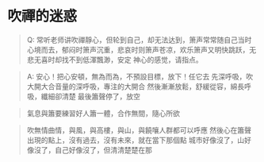 # 吹禪的迷惑

> Q:  常听老师讲吹禪靜心，但轮到自己，却无法达到，箫声常常随自己当时心境而去，郁闷时箫声沉重，悲哀时则箫声苍凉，欢乐箫声又明快跳跃，无悲无喜时却找不到低渾飄渺，安定 神心的感觉，请指点。

> A: 安心！把心安頓，無為而為，不預設目標，放下！任它去
先深呼吸，吹大開大合音量的深呼吸，專注的大開合
然後漸漸放鬆，舒緩從容，綿長呼吸，纖細卻清楚
最後簫聲停了，放空

> 氣息與簫要練習好人簫一體，合作無間，隨心所欲

> 吹無情曲情，與風，與高樓，與山，與饒嚷人群都可以呼應
然後心在簫聲出現的點上，沒有過去，沒有未來，就在當下那個點
城市好像沒了，山好像沒了，自己好像沒了，但清清楚楚在那
